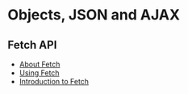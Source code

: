 # Objects, JSON and AJAX

## Fetch API

- [About Fetch](https://developer.mozilla.org/en-US/docs/Web/API/Fetch_API)
- [Using Fetch](https://developer.mozilla.org/en-US/docs/Web/API/Fetch_API/Using_Fetch)
- [Introduction to Fetch](https://developers.google.com/web/updates/2015/03/introduction-to-fetch)
